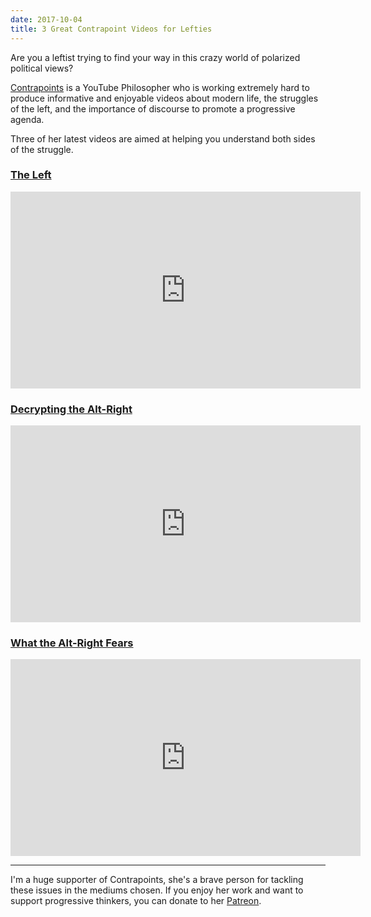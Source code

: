 ```yaml
---
date: 2017-10-04
title: 3 Great Contrapoint Videos for Lefties
---
```


Are you a leftist trying to find your way in this crazy world of polarized political views?

[Contrapoints](https://www.youtube.com/contrapoints) is a YouTube Philosopher who is working extremely hard to produce informative and enjoyable videos about modern life, the struggles of the left, and the importance of discourse to promote a progressive agenda.

Three of her latest videos are aimed at helping you understand both sides of the struggle.

### [The Left](https://www.youtube.com/watch?v=QuN6GfUix7c)

<iframe width="560" height="315" src="https://www.youtube.com/embed/QuN6GfUix7c" frameborder="0" allowfullscreen></iframe>

### [Decrypting the Alt-Right](https://www.youtube.com/watch?v=Sx4BVGPkdzk)

<iframe width="560" height="315" src="https://www.youtube.com/embed/Sx4BVGPkdzk" frameborder="0" allowfullscreen></iframe>

### [What the Alt-Right Fears](https://www.youtube.com/watch?v=a3XjRO4-kGk)

<iframe width="560" height="315" src="https://www.youtube.com/embed/a3XjRO4-kGk" frameborder="0" allowfullscreen></iframe>

---

I'm a huge supporter of Contrapoints, she's a brave person for tackling these issues in the mediums chosen. If you enjoy her work and want to support progressive thinkers, you can donate to her [Patreon](https://patreon.com/contrapoints).
